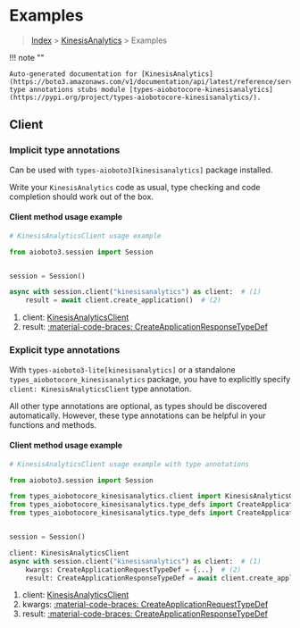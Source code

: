 # Examples

> [Index](../README.md) > [KinesisAnalytics](./README.md) > Examples

!!! note ""

    Auto-generated documentation for [KinesisAnalytics](https://boto3.amazonaws.com/v1/documentation/api/latest/reference/services/kinesisanalytics.html#kinesisanalytics)
    type annotations stubs module [types-aiobotocore-kinesisanalytics](https://pypi.org/project/types-aiobotocore-kinesisanalytics/).

## Client

### Implicit type annotations

Can be used with `types-aioboto3[kinesisanalytics]` package installed.

Write your `KinesisAnalytics` code as usual,
type checking and code completion should work out of the box.



#### Client method usage example

```python
# KinesisAnalyticsClient usage example

from aioboto3.session import Session


session = Session()

async with session.client("kinesisanalytics") as client:  # (1)
    result = await client.create_application()  # (2)
```

1. client: [KinesisAnalyticsClient](./client.md)
2. result: [:material-code-braces: CreateApplicationResponseTypeDef](./type_defs.md#createapplicationresponsetypedef)






### Explicit type annotations

With `types-aioboto3-lite[kinesisanalytics]`
or a standalone `types_aiobotocore_kinesisanalytics` package, you have to explicitly specify
`client: KinesisAnalyticsClient` type annotation.

All other type annotations are optional, as types should be discovered automatically.
However, these type annotations can be helpful in your functions and methods.


#### Client method usage example

```python
# KinesisAnalyticsClient usage example with type annotations

from aioboto3.session import Session

from types_aiobotocore_kinesisanalytics.client import KinesisAnalyticsClient
from types_aiobotocore_kinesisanalytics.type_defs import CreateApplicationResponseTypeDef
from types_aiobotocore_kinesisanalytics.type_defs import CreateApplicationRequestTypeDef


session = Session()

client: KinesisAnalyticsClient
async with session.client("kinesisanalytics") as client:  # (1)
    kwargs: CreateApplicationRequestTypeDef = {...}  # (2)
    result: CreateApplicationResponseTypeDef = await client.create_application(**kwargs)  # (3)
```

1. client: [KinesisAnalyticsClient](./client.md)
2. kwargs: [:material-code-braces: CreateApplicationRequestTypeDef](./type_defs.md#createapplicationrequesttypedef)
3. result: [:material-code-braces: CreateApplicationResponseTypeDef](./type_defs.md#createapplicationresponsetypedef)






